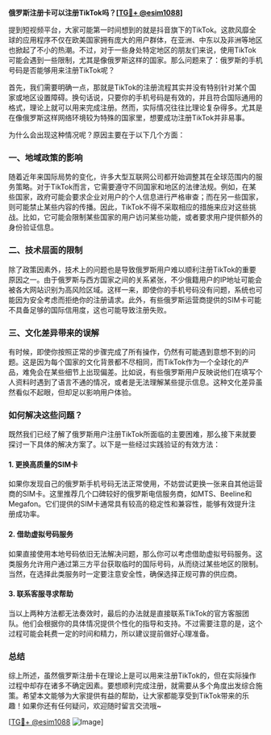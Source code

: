 **俄罗斯注册卡可以注册TikTok吗？[[TG💪+ @esim1088](https://t.me/s/esim1088)]**

提到短视频平台，大家可能第一时间想到的就是抖音旗下的TikTok。这款风靡全球的应用程序不仅在欧美国家拥有庞大的用户群体，在亚洲、中东以及非洲等地区也掀起了不小的热潮。不过，对于一些身处特定地区的朋友们来说，使用TikTok可能会遇到一些限制，尤其是像俄罗斯这样的国家。那么问题来了：俄罗斯的手机号码是否能够用来注册TikTok呢？

首先，我们需要明确一点，那就是TikTok的注册流程其实并没有特别针对某个国家或地区设置障碍。换句话说，只要你的手机号码是有效的，并且符合国际通用的格式，理论上就可以用来完成注册。然而，实际情况往往比理论复杂得多。尤其是在像俄罗斯这样网络环境较为特殊的国家里，想要成功注册TikTok并非易事。

为什么会出现这种情况呢？原因主要在于以下几个方面：

### **一、地域政策的影响**
随着近年来国际局势的变化，许多大型互联网公司都开始调整其在全球范围内的服务策略。对于TikTok而言，它需要遵守不同国家和地区的法律法规。例如，在某些国家，政府可能会要求企业对用户的个人信息进行严格审查；而在另一些国家，则可能禁止某些内容的传播。因此，TikTok不得不采取相应的措施来应对这些挑战。比如，它可能会限制某些国家的用户访问某些功能，或者要求用户提供额外的身份验证信息。

### **二、技术层面的限制**
除了政策因素外，技术上的问题也是导致俄罗斯用户难以顺利注册TikTok的重要原因之一。由于俄罗斯与西方国家之间的关系紧张，不少俄籍用户的IP地址可能会被各大网站识别为高风险区域。这样一来，即使你的手机号码没有问题，系统也可能因为安全考虑而拒绝你的注册请求。此外，有些俄罗斯运营商提供的SIM卡可能不具备足够的国际信用度，这也可能导致注册失败。

### **三、文化差异带来的误解**
有时候，即使你按照正常的步骤完成了所有操作，仍然有可能遇到意想不到的问题。这是因为每个国家的文化背景都不尽相同，而TikTok作为一个全球化的产品，难免会在某些细节上出现偏差。比如说，有些俄罗斯用户反映说他们在填写个人资料时遇到了语言不通的情况，或者是无法理解某些提示信息。这种文化差异虽然看似不起眼，但却足以影响用户体验。

### **如何解决这些问题？**

既然我们已经了解了俄罗斯用户注册TikTok所面临的主要困难，那么接下来就要探讨一下具体的解决方案了。以下是一些经过实践验证的有效方法：

#### **1. 更换高质量的SIM卡**
如果你发现自己的俄罗斯手机号码无法正常使用，不妨尝试更换一张来自其他运营商的SIM卡。这里推荐几个口碑较好的俄罗斯电信服务商，如MTS、Beeline和Megafon。它们提供的SIM卡通常具有较高的稳定性和兼容性，能够有效提升注册成功率。

#### **2. 借助虚拟号码服务**
如果直接使用本地号码依旧无法解决问题，那么你可以考虑借助虚拟号码服务。这类服务允许用户通过第三方平台获取临时的国际号码，从而绕过某些地区的限制。当然，在选择此类服务时一定要注意安全性，确保选择正规可靠的供应商。

#### **3. 联系客服寻求帮助**
当以上两种方法都无法奏效时，最后的办法就是直接联系TikTok的官方客服团队。他们会根据你的具体情况提供个性化的指导和支持。不过需要注意的是，这个过程可能会耗费一定的时间和精力，所以建议提前做好心理准备。

### **总结**

综上所述，虽然俄罗斯注册卡在理论上是可以用来注册TikTok的，但在实际操作过程中却存在诸多不确定因素。要想顺利完成注册，就需要从多个角度出发综合施策。希望本文能够为大家提供有益的帮助，让大家都能享受到TikTok带来的乐趣！如果你还有任何疑问，欢迎随时留言交流哦~

[[TG💪+ @esim1088](https://t.me/s/esim1088) ![Image](https://i.postimg.cc/4NQfJmqS/Snipaste-2025-05-13-00-14-12.png)]